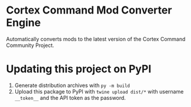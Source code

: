 # Cortex Command Mod Converter Engine

Automatically converts mods to the latest version of the Cortex Command Community Project.

# Updating this project on PyPI

1. Generate distribution archives with `py -m build`
2. Upload this package to PyPI with `twine upload dist/*` with username `__token__` and the API token as the password.
